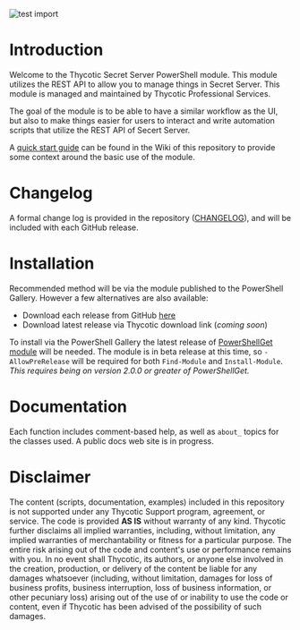 ![test import](https://github.com/thycotic-ps/thycotic.secretserver/workflows/test%20import/badge.svg)

# Introduction

Welcome to the Thycotic Secret Server PowerShell module. This module utilizes the REST API to allow you to manage things in Secret Server. This module is managed and maintained by Thycotic Professional Services.

The goal of the module is to be able to have a similar workflow as the UI, but also to make things easier for users to interact and write automation scripts that utilize the REST API of Secert Server.

A [quick start guide](https://github.com/thycotic-ps/thycotic.secretserver/wiki) can be found in the Wiki of this repository to provide some context around the basic use of the module.

# Changelog

A formal change log is provided in the repository ([CHANGELOG](CHANGELOG.md)), and will be included with each GitHub release.

# Installation

Recommended method will be via the module published to the PowerShell Gallery. However a few alternatives are also available:

- Download each release from GitHub [here](https://github.com/thycotic-ps/thycotic.secretserver/releases)
- Download latest release via Thycotic download link (_coming soon_)

To install via the PowerShell Gallery the latest release of [PowerShellGet module](https://docs.microsoft.com/en-us/powershell/scripting/gallery/installing-psget) will be needed. The module is in beta release at this time, so `-AllowPreRelease` will be required for both `Find-Module` and `Install-Module`. _This requires being on version 2.0.0 or greater of PowerShellGet._

# Documentation

Each function includes comment-based help, as well as `about_` topics for the classes used. A public docs web site is in progress.

# Disclaimer

The content (scripts, documentation, examples) included in this repository is not supported under any Thycotic Support program, agreement, or service. The code is provided **AS IS** without warranty of any kind. Thycotic further disclaims all implied warranties, including, without limitation, any implied warranties of merchantability or fitness for a particular purpose. The entire risk arising out of the code and content's use or performance remains with you. In no event shall Thycotic, its authors, or anyone else involved in the creation, production, or delivery of the content be liable for any damages whatsoever (including, without limitation, damages for loss of business profits, business interruption, loss of business information, or other pecuniary loss) arising out of the use of or inability to use the code or content, even if Thycotic has been advised of the possibility of such damages.
